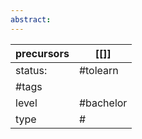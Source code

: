 ```yaml
---
abstract:
---
```

| precursors | [[]]      |
| ---------- | --------- |
| status:    | #tolearn  |
| #tags      |           |
| level      | #bachelor |
| type       | #    |